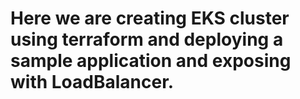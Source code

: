 # Here we are creating EKS cluster using terraform and deploying a sample application and exposing with LoadBalancer.
